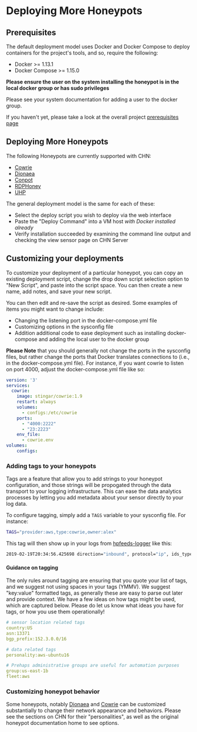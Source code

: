 Deploying More Honeypots
=============================

## Prerequisites

The default deployment model uses Docker and Docker Compose to deploy containers for the project's tools, and so, require the following:

* Docker >= 1.13.1
* Docker Compose >= 1.15.0

**Please ensure the user on the system installing the honeypot is in the local docker group or has sudo privileges**
 
Please see your system documentation for adding a user to the docker group.

If you haven't yet, please take a look at the overall project [prerequisites page](prerequisite.md)

## Deploying More Honeypots

The following Honeypots are currently supported with CHN:

* [Cowrie](cowrie.md)
* [Dionaea](dionaea.md)
* [Conpot](conpot.md)
* [RDPHoney](rdphoney.md)
* [UHP](uhp.md)

The general deployment model is the same for each of these:
* Select the deploy script you wish to deploy via the web interface
* Paste the "Deploy Command" into a VM host *with Docker installed already* 
* Verify installation succeeded by examining the command line output and checking the view sensor page on CHN Server

## Customizing your deployments

To customize your deployment of a particular honeypot, you can copy an 
existing deployment script, change the drop down script selection option to 
"New Script", and paste into the script space. You can then create a new 
name, add notes, and save your new script.

You can then edit and re-save the script as desired. Some examples of items 
you might want to change include:

* Changing the listening port in the docker-compose.yml file
* Customizing options in the sysconfig file
* Addition additional code to ease deployment such as installing docker-compose and adding the local user to the docker group

**Please Note** that you should generally not change the ports in the 
sysconfig files, but rather change the ports that Docker translates 
connections to (i.e., in the docker-compose.yml file). For instance, if you want cowrie to listen on port 4000, 
adjust the docker-compose.yml file like so:

```yaml
version: '3'
services:
  cowrie:
    image: stingar/cowrie:1.9
    restart: always
    volumes:
      - configs:/etc/cowrie
    ports:
      - "4000:2222"
      - "23:2223"
    env_file:
      - cowrie.env
volumes:
    configs:
```

### Adding tags to your honeypots

Tags are a feature that allow you to add strings to your honeypot 
configuration, and those strings will be propogated through the data 
transport to your logging infrastructure. This can ease the data analytics 
processes by letting you add metadata about your sensor directly to your log 
data.

To configure tagging, simply add a `TAGS` variable to your sysconfig file. 
For instance:

```bash
TAGS="provider:aws,type:cowrie,owner:alex"
```

This tag will then show up in your logs from [hpfeeds-logger](hpfeeds-logger.md) like this:

```bash
2019-02-19T20:34:56.425698 direction="inbound", protocol="ip", ids_type="network", tags="provider:aws,type:cowrie,owner:alex", dest="0.0.0.2", ssh_username="system", app="cowrie", transport="tcp", dest_port="2223", src="0.0.227.13", src_port="34038", severity="high", vendor_product="Cowrie", sensor="4a494c3c-51ab-4d9d-b55c-fbb6f14cc54f", ssh_password="shell", signature="SSH login attempted on cowrie honeypot", type="cowrie.sessions"
```

#### Guidance on tagging
The only rules around tagging are ensuring that you quote your list of tags, 
and we suggest not using spaces in your tags (YMMV). We suggest "key:value" 
formatted tags, as generally these are easy to parse out later and provide 
context. We have a few ideas on how tags might be used, which are captured 
below. Please do let us know what ideas you have for tags, or how you use them operationally!

```yaml
# sensor location related tags
country:US
asn:13371
bgp_prefix:152.3.0.0/16

# data related tags
personality:aws-ubuntu16

# Prehaps administrative groups are useful for automation purposes
group:us-east-1b
fleet:aws
```
### Customizing honeypot behavior ###
Some honeypots, notably [Dionaea](dionaea.md) and [Cowrie](cowrie.md) can be customized substantially to change their network
 appearance and behaviors. Please see the sections on CHN for their "personalities", as well as the original honeypot
  documentation home to see options.
